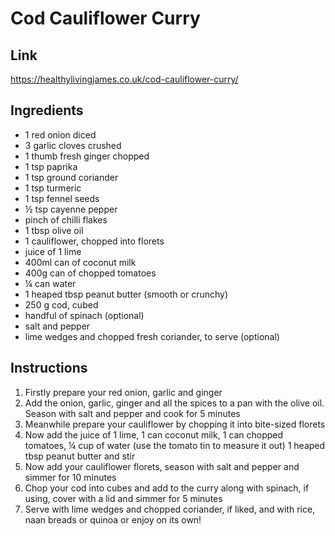# Cod Cauliflower Curry

## Link

https://healthylivingjames.co.uk/cod-cauliflower-curry/

## Ingredients

- 1 red onion diced
- 3 garlic cloves crushed
- 1 thumb fresh ginger chopped
- 1 tsp paprika
- 1 tsp ground coriander
- 1 tsp turmeric
- 1 tsp fennel seeds
- ½ tsp cayenne pepper
- pinch of chilli flakes
- 1 tbsp olive oil
- 1 cauliflower, chopped into florets
- juice of 1 lime
- 400ml can of coconut milk
- 400g can of chopped tomatoes
- ¼ can water
- 1 heaped tbsp peanut butter (smooth or crunchy)
- 250 g cod, cubed
- handful of spinach (optional)
- salt and pepper
- lime wedges and chopped fresh coriander, to serve (optional)

## Instructions

1. Firstly prepare your red onion, garlic and ginger
2. Add the onion, garlic, ginger and all the spices to a pan with the olive oil. Season with salt and pepper and cook for 5 minutes
3. Meanwhile prepare your cauliflower by chopping it into bite-sized florets
4. Now add the juice of 1 lime, 1 can coconut milk, 1 can chopped tomatoes, ¼ cup of water (use the tomato tin to measure it out) 1 heaped tbsp peanut butter and stir
5. Now add your cauliflower florets, season with salt and pepper and simmer for 10 minutes
6. Chop your cod into cubes and add to the curry along with spinach, if using, cover with a lid and simmer for 5 minutes
7. Serve with lime wedges and chopped coriander, if liked, and with rice, naan breads or quinoa or enjoy on its own!
